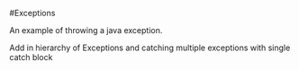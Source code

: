 #Exceptions

An example of throwing a java exception.

Add in hierarchy of Exceptions and catching multiple exceptions with single catch block
